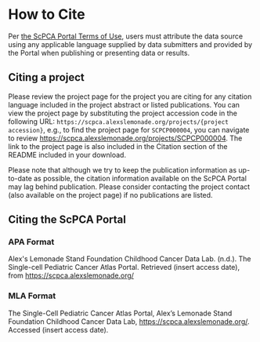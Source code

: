 # How to Cite

Per [the ScPCA Portal Terms of Use](https://scpca.alexslemonade.org/terms-of-use), users must attribute the data source using any applicable language supplied by data submitters and provided by the Portal when publishing or presenting data or results.

## Citing a project

Please review the project page for the project you are citing for any citation language included in the project abstract or listed publications.
You can view the project page by substituting the project accession code in the following URL: `https://scpca.alexslemonade.org/projects/{project accession}`, e.g., to find the project page for `SCPCP000004`, you can navigate to review https://scpca.alexslemonade.org/projects/SCPCP000004.
The link to the project page is also included in the Citation section of the README included in your download.

Please note that although we try to keep the publication information as up-to-date as possible, the citation information available on the ScPCA Portal may lag behind publication. 
Please consider contacting the project contact (also available on the project page) if no publications are listed.

## Citing the ScPCA Portal

### APA Format

Alex's Lemonade Stand Foundation Childhood Cancer Data Lab. (n.d.). The Single-cell Pediatric Cancer Atlas Portal. Retrieved (insert access date), from https://scpca.alexslemonade.org/

### MLA Format

The Single-Cell Pediatric Cancer Atlas Portal, Alex’s Lemonade Stand Foundation Childhood Cancer Data Lab, https://scpca.alexslemonade.org/. Accessed (insert access date).
